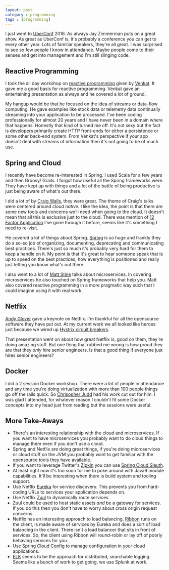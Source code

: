 ```yaml
---
layout: post
category : programming 
tags : [programming]
---
```


I just went to [UberConf](https://uberconf.com) 2016.  As always Jay Zimmerman puts on a great show.  As great
as UberConf is, it's probably a conference you can get to every other year.  Lots of familiar speakers, they're
all great.  I was surprised to see so few people I know in attendance.  Maybe people come to their senses and
get into management and I'm still slinging code.

## Reactive Programming
I took the all day workshop on [reactive programming](http://www.reactivemanifesto.org/) given 
by [Venkat](http://www.agiledeveloper.com/).  It gave me a good basis for reactive programming. 
Venkat gave an entertaining presentation as always and he covered a lot of ground.

My hangup would be that he focused on the idea of streams or data-flow computing.  He gave examples like stock data 
or telemetry data continually streaming into your application to be processed.  I've been coding 
professionally for almost 20 years and I have never been in a domain where that happens.  Honestly 
that kind of turned me off.  It's not sexy but the fact is developers primarily create HTTP front-ends 
for either a persistence or some other back-end system.  From Venkat's perspective if your app doesn't
deal with streams of information then it's not going to be of much use.  

## Spring and Cloud 
I recently have become re-interested in Spring.  I used Scala for a few years and then Groovy/ Grails.  I
forgot how useful all the Spring frameworks were.  They have kept up with things and a lot of the battle 
of being productive is just being aware of what's out there.

I did a lot of by [Craig Walls](http://habuma.com/), they were great.  The theme of Craig's 
talks were centered around _cloud native_.  I like the idea, the point is that there are some 
new tools and concerns we'll need when going to the cloud.  It doesn't mean that all this is 
exclusive just to the cloud.  There was mention of [12 Factor Application](http://12factor.net/) I've
gone through it before, seems like it's something I need to re-visit.

He covered a lot of things about Spring.  [Spring](https://spring.io/) is so huge and frankly they 
do a so-so job of organizing, documenting, deprecating and communicating best practices.  There's 
just so much it's probably very hard for them to keep a handle on it.  My point is that it's great to 
hear someone speak that is up to speed on the best practices, how everything is positioned and really
just letting you know what's out there.

I also went to a lot of [Matt Stine](http://www.mattstine.com/) talks about microservices.  In covering
microservices he also touched on Spring frameworks that help you.  Matt also covered reactive programming
in a more pragmatic way such that I could imagine using it with real work. 

## Netflix 
[Andy Glover](https://nofluffjuststuff.com/conference/speaker/andrew_glover) gave a keynote on 
Netflix.  I'm thankful for all the opensource software they have put out.  At my current work we
all looked like heroes just because we wired up [Hystrix circuit breakers](https://github.com/Netflix/Hystrix).  

That presentation went on about how great Netflix is, good on them, they're doing amazing stuff.  But 
one thing that rubbed me wrong is how proud they are that they _only_ hire senior engineers.  Is that a 
good thing if everyone just hires senior engineers?

## Docker
I did a 2 session Docker workshop.  There were a _lot_ of people in attendance and any time you're doing
virtualization with more than 100 people things go off the rails quick.  So [Chrisopher Judd](https://juddsolutions.blogspot.com/) 
had his work cut out for him.   I was glad I attended, for whatever reason I couldn't fit some Docker concepts
into my head just from reading but the sessions were useful.

## More Take-Aways

- There's an interesting relationship with the cloud and microservices.  If you want to have microservices
  you probably want to do cloud things to manage them even if you don't use a cloud.
- Spring and Netflix are doing great things, if you're doing microservices or cloud stuff on the JVM you 
  probably want to get familiar with the opensource tools they have available.
- If you want to leverage Twitter's [Zipkin](http://zipkin.io/) you can use [Spring Cloud Sleuth](https://cloud.spring.io/spring-cloud-sleuth/).
- At least right now it's too soon for me to poke around with Java9 module capabilities.  It'll be interesting
  when there is build system and tooling support.
- Use Netflix [Eureka](https://github.com/Netflix/eureka) for service discovery.  This prevents you from hard-coding
  URLs to services your application depends on.
- Use Netflix [Zuul](https://github.com/Netflix/zuul) to dynamically route services.
- Zuul could be used to host static assets _and_ be a gateway for services.  If you do this then you don't have to 
  worry about cross origin request concerns.
- Netflix has an interesting approach to load balancing, [Ribbon](https://github.com/Netflix/ribbon) runs on 
  the client, is made aware of services by Eureka and does a sort of load balancing in the client.  There isn't
  a load balancer that sits in front of services.  So, the client using Ribbon will round-robin or lay off of
  poorly behaving services for you.
- Use [Spring Cloud Config](https://github.com/spring-cloud/spring-cloud-config) to manage configuration in 
  your cloud applications.
- [ELK](https://www.digitalocean.com/community/tutorials/how-to-install-elasticsearch-logstash-and-kibana-elk-stack-on-ubuntu-14-04)
  seems to be the approach for distributed, searchable logging.  Seems like a bunch of work to get going, we use Splunk 
  at work.

  
  
  
  















